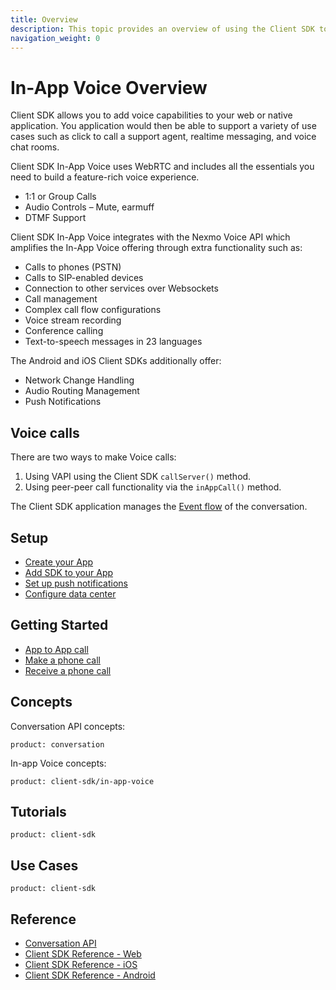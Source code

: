 ```yaml
---
title: Overview
description: This topic provides an overview of using the Client SDK to build in-app voice applications.
navigation_weight: 0
---
```


# In-App Voice Overview

Client SDK allows you to add voice capabilities to your web or native application. You application would then be able to support a variety of use cases such as click to call a support agent, realtime messaging, and voice chat rooms.

Client SDK In-App Voice uses WebRTC and includes all the essentials you need to build a feature-rich voice experience.

* 1:1 or Group Calls
* Audio Controls – Mute, earmuff
* DTMF Support

Client SDK In-App Voice integrates with the Nexmo Voice API which amplifies the In-App Voice offering through extra functionality such as:

* Calls to phones (PSTN)
* Calls to SIP-enabled devices
* Connection to other services over Websockets
* Call management
* Complex call flow configurations
* Voice stream recording
* Conference calling
* Text-to-speech messages in 23 languages

The Android and iOS Client SDKs additionally offer:

* Network Change Handling
* Audio Routing Management
* Push Notifications

## Voice calls

There are two ways to make Voice calls:

1. Using VAPI using the Client SDK `callServer()` method.
2. Using peer-peer call functionality via the `inAppCall()` method.

The Client SDK application manages the [Event flow](/conversation/guides/event-flow) of the conversation.

## Setup

* [Create your App](/client-sdk/setup/create-your-application)
* [Add SDK to your App](/client-sdk/setup/add-sdk-to-your-app)
* [Set up push notifications](/client-sdk/setup/set-up-push-notifications)
* [Configure data center](/client-sdk/setup/configure-data-center)

## Getting Started

* [App to App call](/client-sdk/in-app-voice/getting-started/app-to-app-call)
* [Make a phone call](/client-sdk/in-app-voice/getting-started/make-phone-call)
* [Receive a phone call](/client-sdk/in-app-voice/getting-started/receive-phone-call)

## Concepts

Conversation API concepts:

```concept_list
product: conversation
```

In-app Voice concepts:

```concept_list
product: client-sdk/in-app-voice
```

## Tutorials

```tutorials
product: client-sdk
```

## Use Cases

```use_cases
product: client-sdk
```

## Reference

* [Conversation API](/api/conversation)
* [Client SDK Reference - Web](/sdk/client-sdk/javascript)
* [Client SDK Reference - iOS](/sdk/client-sdk/ios)
* [Client SDK Reference - Android](/sdk/client-sdk/android)
